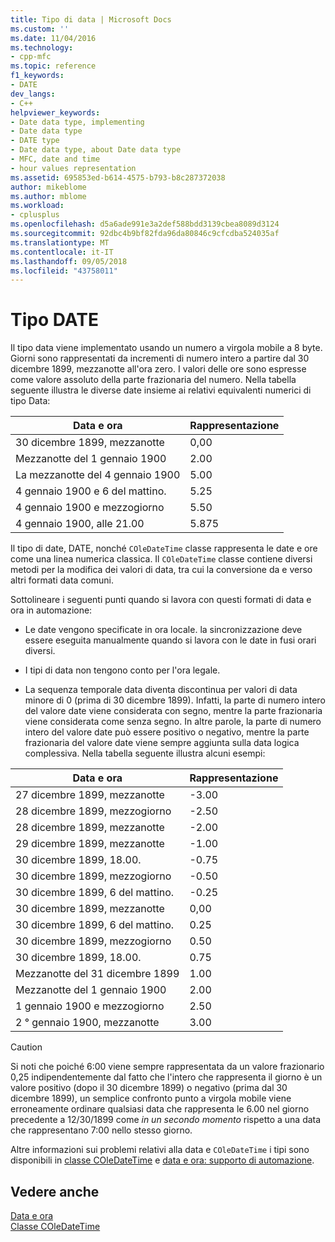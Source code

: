 ```yaml
---
title: Tipo di data | Microsoft Docs
ms.custom: ''
ms.date: 11/04/2016
ms.technology:
- cpp-mfc
ms.topic: reference
f1_keywords:
- DATE
dev_langs:
- C++
helpviewer_keywords:
- Date data type, implementing
- Date data type
- DATE type
- Date data type, about Date data type
- MFC, date and time
- hour values representation
ms.assetid: 695853ed-b614-4575-b793-b8c287372038
author: mikeblome
ms.author: mblome
ms.workload:
- cplusplus
ms.openlocfilehash: d5a6ade991e3a2def588bdd3139cbea8089d3124
ms.sourcegitcommit: 92dbc4b9bf82fda96da80846c9cfcdba524035af
ms.translationtype: MT
ms.contentlocale: it-IT
ms.lasthandoff: 09/05/2018
ms.locfileid: "43758011"
---
```

# <a name="date-type"></a>Tipo DATE

Il tipo data viene implementato usando un numero a virgola mobile a 8 byte. Giorni sono rappresentati da incrementi di numero intero a partire dal 30 dicembre 1899, mezzanotte all'ora zero. I valori delle ore sono espresse come valore assoluto della parte frazionaria del numero. Nella tabella seguente illustra le diverse date insieme ai relativi equivalenti numerici di tipo Data:

|Data e ora|Rappresentazione|
|-------------------|--------------------|
|30 dicembre 1899, mezzanotte|0,00|
|Mezzanotte del 1 gennaio 1900|2.00|
|La mezzanotte del 4 gennaio 1900|5.00|
|4 gennaio 1900 e 6 del mattino.|5.25|
|4 gennaio 1900 e mezzogiorno|5.50|
|4 gennaio 1900, alle 21.00|5.875|

Il tipo di date, DATE, nonché `COleDateTime` classe rappresenta le date e ore come una linea numerica classica. Il `COleDateTime` classe contiene diversi metodi per la modifica dei valori di data, tra cui la conversione da e verso altri formati data comuni.

Sottolineare i seguenti punti quando si lavora con questi formati di data e ora in automazione:

- Le date vengono specificate in ora locale. la sincronizzazione deve essere eseguita manualmente quando si lavora con le date in fusi orari diversi.

- I tipi di data non tengono conto per l'ora legale.

- La sequenza temporale data diventa discontinua per valori di data minore di 0 (prima di 30 dicembre 1899). Infatti, la parte di numero intero del valore date viene considerata con segno, mentre la parte frazionaria viene considerata come senza segno. In altre parole, la parte di numero intero del valore date può essere positivo o negativo, mentre la parte frazionaria del valore date viene sempre aggiunta sulla data logica complessiva. Nella tabella seguente illustra alcuni esempi:

|Data e ora|Rappresentazione|
|-------------------|--------------------|
|27 dicembre 1899, mezzanotte|-3.00|
|28 dicembre 1899, mezzogiorno|-2.50|
|28 dicembre 1899, mezzanotte|-2.00|
|29 dicembre 1899, mezzanotte|-1.00|
|30 dicembre 1899, 18.00.|-0.75|
|30 dicembre 1899, mezzogiorno|-0.50|
|30 dicembre 1899, 6 del mattino.|-0.25|
|30 dicembre 1899, mezzanotte|0,00|
|30 dicembre 1899, 6 del mattino.|0.25|
|30 dicembre 1899, mezzogiorno|0.50|
|30 dicembre 1899, 18.00.|0.75|
|Mezzanotte del 31 dicembre 1899|1.00|
|Mezzanotte del 1 gennaio 1900|2.00|
|1 gennaio 1900 e mezzogiorno|2.50|
|2 ° gennaio 1900, mezzanotte|3.00|

> [!CAUTION]
>  Si noti che poiché 6:00 viene sempre rappresentata da un valore frazionario 0,25 indipendentemente dal fatto che l'intero che rappresenta il giorno è un valore positivo (dopo il 30 dicembre 1899) o negativo (prima dal 30 dicembre 1899), un semplice confronto punto a virgola mobile viene erroneamente ordinare qualsiasi data che rappresenta le 6.00 nel giorno precedente a 12/30/1899 come *in un secondo momento* rispetto a una data che rappresentano 7:00 nello stesso giorno.

Altre informazioni sui problemi relativi alla data e `COleDateTime` i tipi sono disponibili in [classe COleDateTime](../atl-mfc-shared/reference/coledatetime-class.md) e [data e ora: supporto di automazione](../atl-mfc-shared/date-and-time-automation-support.md).

## <a name="see-also"></a>Vedere anche

[Data e ora](../atl-mfc-shared/date-and-time.md)   
[Classe COleDateTime](../atl-mfc-shared/reference/coledatetime-class.md)

